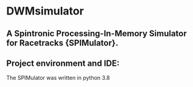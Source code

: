 # DWMsimulator
## A Spintronic Processing-In-Memory Simulator for Racetracks {**SPIMulator**}.



## Project environment and IDE:
The SPIMulator was written in python 3.8



























